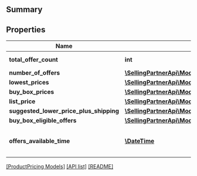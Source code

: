 ## Summary

## Properties

Name | Type | Description | Notes
------------ | ------------- | ------------- | -------------
**total_offer_count** | **int** | The number of unique offers contained in NumberOfOffers. |
**number_of_offers** | [**\SellingPartnerApi\Model\ProductPricing\OfferCountType[]**](OfferCountType.md) |  | [optional]
**lowest_prices** | [**\SellingPartnerApi\Model\ProductPricing\LowestPriceType[]**](LowestPriceType.md) |  | [optional]
**buy_box_prices** | [**\SellingPartnerApi\Model\ProductPricing\BuyBoxPriceType[]**](BuyBoxPriceType.md) |  | [optional]
**list_price** | [**\SellingPartnerApi\Model\ProductPricing\MoneyType**](MoneyType.md) |  | [optional]
**suggested_lower_price_plus_shipping** | [**\SellingPartnerApi\Model\ProductPricing\MoneyType**](MoneyType.md) |  | [optional]
**buy_box_eligible_offers** | [**\SellingPartnerApi\Model\ProductPricing\OfferCountType[]**](OfferCountType.md) |  | [optional]
**offers_available_time** | [**\DateTime**](\DateTime.md) | When the status is ActiveButTooSoonForProcessing, this is the time when the offers will be available for processing. | [optional]

[[ProductPricing Models]](../) [[API list]](../../Api) [[README]](../../../README.md)
